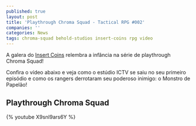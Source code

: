 ```yaml
---
published: true
layout: post
title: 'Playthrough Chroma Squad - Tactical RPG #002'
companies: ''
categories: News
tags: chroma-squad behold-studios insert-coins rpg video
---
```



A galera do <a href="https://www.youtube.com/channel/UC0cCb4TkyLLo3NYbNpealRA" target="_blank">Insert Coins</a>
 relembra a infância na série de playthrough Chroma Squad!



Confira o vídeo abaixo e veja como o estúdio ICTV se saiu no seu primeiro episódio e como os rangers derrotaram seu poderoso inimigo: o Monstro de Papelão!

## Playthrough Chroma Squad
{% youtube X9snl9ars6Y %}

